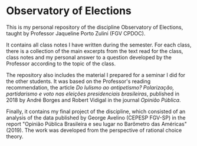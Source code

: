 # Observatory of Elections

This is my personal repository of the discipline Observatory of Elections, taught by Professor Jaqueline Porto Zulini (FGV CPDOC).

It contains all class notes I have written during the semester. For each class, there is a collection of the main excerpts from the text read for the class, 
class notes and my personal answer to a question developed by the Professor according to the topic of the class.

The repository also includes the material I prepared for a seminar I did for the other students. It was based on the Professor's reading 
recommendation, the article *Do lulismo ao antipetismo? Polarização, partidarismo e voto nas eleições presidenciais brasileiras*, 
published in 2018 by André Borges and Robert Vidigal in the journal *Opinião Pública*.

Finally, it contains my final project of the discipline, which consisted of an analysis of the data published by George Avelino (CEPESP FGV-SP) in the report
"Opinião Pública Brasileira e seu lugar no Barômetro das Américas" (2019). The work was developed from the perspective of rational choice theory.

